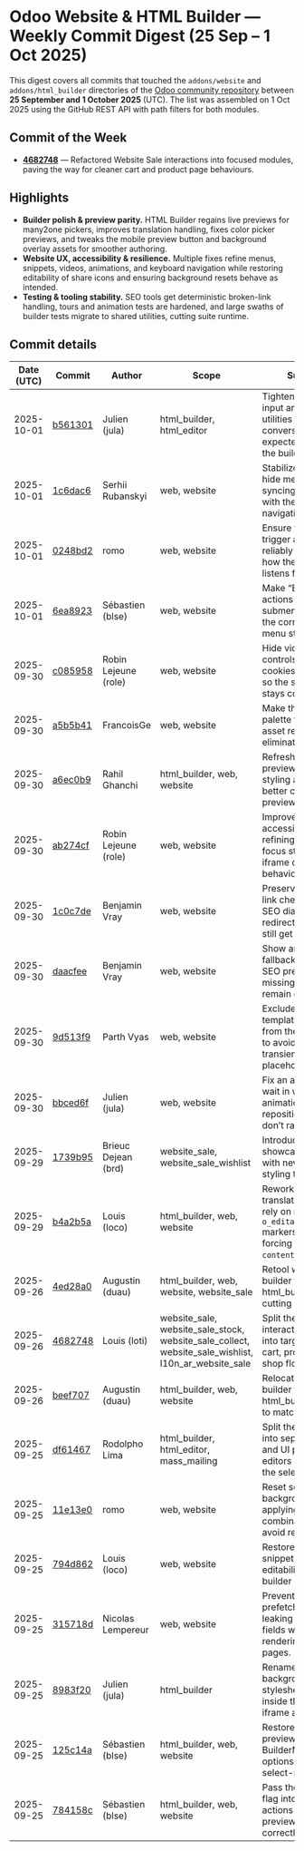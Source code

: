 # Odoo Website & HTML Builder — Weekly Commit Digest (25 Sep – 1 Oct 2025)

This digest covers all commits that touched the `addons/website` and `addons/html_builder` directories of the [Odoo community repository](https://github.com/odoo/odoo) between **25 September and 1 October 2025** (UTC). The list was assembled on 1 Oct 2025 using the GitHub REST API with path filters for both modules.

## Commit of the Week

- **[4682748](https://github.com/odoo/odoo/commit/4682748e6e3c2c6df3f50e2840b9931cd7a934a2)** — Refactored Website Sale interactions into focused modules, paving the way for cleaner cart and product page behaviours.

## Highlights

- **Builder polish & preview parity.** HTML Builder regains live previews for many2one pickers, improves translation handling, fixes color picker previews, and tweaks the mobile preview button and background overlay assets for smoother authoring.
- **Website UX, accessibility & resilience.** Multiple fixes refine menus, snippets, videos, animations, and keyboard navigation while restoring editability of share icons and ensuring background resets behave as intended.
- **Testing & tooling stability.** SEO tools get deterministic broken-link handling, tours and animation tests are hardened, and large swaths of builder tests migrate to shared utilities, cutting suite runtime.

## Commit details

| Date (UTC) | Commit | Author | Scope | Summary |
| --- | --- | --- | --- | --- |
| 2025-10-01 | [b561301](https://github.com/odoo/odoo/commit/b561301b97e8e0262329874a90936af8f258c436) | Julien (jula) | html_builder, html_editor | Tighten number-input and formatting utilities so CSS unit conversions keep the expected precision in the builder. |
| 2025-10-01 | [1c6dac6](https://github.com/odoo/odoo/commit/1c6dac66a67ae100658e1ed5b6dc8502c078d728) | Serhii Rubanskyi | web, website | Stabilize the auto-hide menu tour by syncing its assertions with the latest navigation behavior. |
| 2025-10-01 | [0248bd2](https://github.com/odoo/odoo/commit/0248bd2c71d9722a460bc8a7ac55c471abf2e153) | romo | web, website | Ensure footer blocks trigger animations reliably by adjusting how the observer listens for visibility. |
| 2025-10-01 | [6ea8923](https://github.com/odoo/odoo/commit/6ea89238ea42a887162da9ffc8ede95af3d29cd6) | Sébastien (blse) | web, website | Make “Edit Menu” actions opened from submenu links target the correct nested menu structure. |
| 2025-09-30 | [c085958](https://github.com/odoo/odoo/commit/c0859589c43d36309a4c6ecb46b4511ae20064fb) | Robin Lejeune (role) | web, website | Hide video sizing controls when cookies are refused so the snippet UI stays consistent. |
| 2025-09-30 | [a5b5b41](https://github.com/odoo/odoo/commit/a5b5b41999a5e0fb483be7f7f755fe4807d160f4) | FrancoisGe | web, website | Make theme tab palette tests wait for asset reloads to eliminate flakiness. |
| 2025-09-30 | [a6ec0b9](https://github.com/odoo/odoo/commit/a6ec0b97509975f89475371cfcd8adca507a9bab) | Rahil Ghanchi | html_builder, web, website | Refresh the mobile preview button styling and assets for better contrast in the preview systray. |
| 2025-09-30 | [ab274cf](https://github.com/odoo/odoo/commit/ab274cf1226c9e3dfa7e8c5b43f7255fcc754fed) | Robin Lejeune (role) | web, website | Improve snippet accessibility by refining keyboard focus styles and iframe dialog behavior. |
| 2025-09-30 | [1c0c7de](https://github.com/odoo/odoo/commit/1c0c7de4bf5fb35b7642219db4198cc60fabc893) | Benjamin Vray | web, website | Preserve the broken-link checker when SEO dialogs edit redirects so editors still get warnings. |
| 2025-09-30 | [daacfee](https://github.com/odoo/odoo/commit/daacfee5b89b3dd5bac4e4edbd15bdd0bf65fa77) | Benjamin Vray | web, website | Show an image icon fallback for broken SEO previews so missing assets remain obvious. |
| 2025-09-30 | [9d513f9](https://github.com/odoo/odoo/commit/9d513f9187dcc04354345690b850184a2cdbe2ee) | Parth Vyas | web, website | Exclude dynamic template images from the SEO dialog to avoid flagging transient placeholders. |
| 2025-09-30 | [bbced6f](https://github.com/odoo/odoo/commit/bbced6fc418f0ddef977698c7e886ea9d11416d6) | Julien (jula) | web, website | Fix an asynchronous wait in website animation tests so reposition checks don’t race. |
| 2025-09-29 | [1739b95](https://github.com/odoo/odoo/commit/1739b954fa34bc62223d892f2cdacbccebd5f8a2) | Brieuc Dejean (brd) | website_sale, website_sale_wishlist | Introduce the “Bento” showcase design with new assets and styling tweaks. |
| 2025-09-29 | [b4a2b5a](https://github.com/odoo/odoo/commit/b4a2b5a47a0c79b9ececec8fbaf9e1bd712a9ea4) | Louis (loco) | html_builder, web, website | Rework the translation plugin to rely on new `o_editable_attribute` markers instead of forcing `contenteditable`. |
| 2025-09-26 | [4ed28a0](https://github.com/odoo/odoo/commit/4ed28a0cebe847ab69d1e58840b38be49707cada) | Augustin (duau) | html_builder, web, website, website_sale | Retool website and builder tests to share html_builder utilities, cutting suite runtime. |
| 2025-09-26 | [4682748](https://github.com/odoo/odoo/commit/4682748e6e3c2c6df3f50e2840b9931cd7a934a2) | Louis (loti) | website_sale, website_sale_stock, website_sale_collect, website_sale_wishlist, l10n_ar_website_sale | Split the Website Sale interaction bundle into targeted files for cart, product, and shop flows. |
| 2025-09-26 | [beef707](https://github.com/odoo/odoo/commit/beef7078138c4185f912ebbd042faf2782b2d17e) | Augustin (duau) | html_builder, web, website | Relocate generic builder tests into the html_builder module to match their scope. |
| 2025-09-25 | [df61467](https://github.com/odoo/odoo/commit/df6146737aa0b3963d4341100b0a1214e5345d41) | Rodolpho Lima | html_builder, html_editor, mass_mailing | Split the color tooling into separate logic and UI plugins so editors can opt out of the selector. |
| 2025-09-25 | [11e13e0](https://github.com/odoo/odoo/commit/11e13e0907ca92442d0547c97dd5ed3c26a99c46) | romo | web, website | Reset section backgrounds when applying color combinations to avoid residual styling. |
| 2025-09-25 | [794d862](https://github.com/odoo/odoo/commit/794d862482d1be1a0df71820f494853fed098d8b) | Louis (loco) | web, website | Restore the share snippet’s icon editability after builder regressions. |
| 2025-09-25 | [315718d](https://github.com/odoo/odoo/commit/315718df644abe959c7993cb85c206cf0146b675) | Nicolas Lempereur | web, website | Prevent view prefetching from leaking restricted fields when rendering website pages. |
| 2025-09-25 | [8983f20](https://github.com/odoo/odoo/commit/8983f20c61fe6b3458b651844984eb873d54b7c2) | Julien (jula) | html_builder | Rename the background overlay stylesheet so it loads inside the builder iframe again. |
| 2025-09-25 | [125c14a](https://github.com/odoo/odoo/commit/125c14a448b927a07d2b1f3fd6330b11bca77ce5) | Sébastien (blse) | html_builder, web, website | Restore live previewing for BuilderMany2One options via new select-menu wiring. |
| 2025-09-25 | [784158c](https://github.com/odoo/odoo/commit/784158c49eba7d9adebb5c212f650a0f35b0ddca) | Sébastien (blse) | html_builder, web, website | Pass the previewing flag into color picker actions so hover previews render correctly. |
